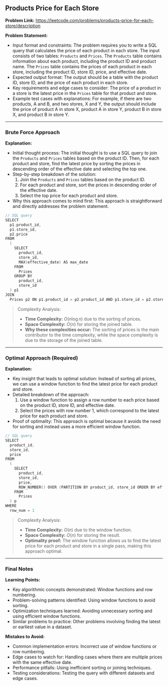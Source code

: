 ## Products Price for Each Store

**Problem Link:** https://leetcode.com/problems/products-price-for-each-store/description

**Problem Statement:**
- Input format and constraints: The problem requires you to write a SQL query that calculates the price of each product in each store. The input consists of two tables: `Products` and `Prices`. The `Products` table contains information about each product, including the product ID and product name. The `Prices` table contains the prices of each product in each store, including the product ID, store ID, price, and effective date.
- Expected output format: The output should be a table with the product ID, store ID, and the price of each product in each store.
- Key requirements and edge cases to consider: The price of a product in a store is the latest price in the `Prices` table for that product and store.
- Example test cases with explanations: For example, if there are two products, A and B, and two stores, X and Y, the output should include the price of product A in store X, product A in store Y, product B in store X, and product B in store Y.

---

### Brute Force Approach

**Explanation:**
- Initial thought process: The initial thought is to use a SQL query to join the `Products` and `Prices` tables based on the product ID. Then, for each product and store, find the latest price by sorting the prices in descending order of the effective date and selecting the top one.
- Step-by-step breakdown of the solution:
  1. Join the `Products` and `Prices` tables based on the product ID.
  2. For each product and store, sort the prices in descending order of the effective date.
  3. Select the top price for each product and store.
- Why this approach comes to mind first: This approach is straightforward and directly addresses the problem statement.

```cpp
// SQL query
SELECT 
  p1.product_id,
  p1.store_id,
  p2.price
FROM 
  (
    SELECT 
      product_id, 
      store_id, 
      MAX(effective_date) AS max_date
    FROM 
      Prices
    GROUP BY 
      product_id, 
      store_id
  ) p1
JOIN 
  Prices p2 ON p1.product_id = p2.product_id AND p1.store_id = p2.store_id AND p1.max_date = p2.effective_date
```

> Complexity Analysis:
> - **Time Complexity:** $O(n \log n)$ due to the sorting of prices.
> - **Space Complexity:** $O(n)$ for storing the joined table.
> - **Why these complexities occur:** The sorting of prices is the main contributor to the time complexity, while the space complexity is due to the storage of the joined table.

---

### Optimal Approach (Required)

**Explanation:**
- Key insight that leads to optimal solution: Instead of sorting all prices, we can use a window function to find the latest price for each product and store.
- Detailed breakdown of the approach:
  1. Use a window function to assign a row number to each price based on the product ID, store ID, and effective date.
  2. Select the prices with row number 1, which correspond to the latest price for each product and store.
- Proof of optimality: This approach is optimal because it avoids the need for sorting and instead uses a more efficient window function.

```cpp
// SQL query
SELECT 
  product_id,
  store_id,
  price
FROM 
  (
    SELECT 
      product_id, 
      store_id, 
      price,
      ROW_NUMBER() OVER (PARTITION BY product_id, store_id ORDER BY effective_date DESC) AS row_num
    FROM 
      Prices
  ) p
WHERE 
  row_num = 1
```

> Complexity Analysis:
> - **Time Complexity:** $O(n)$ due to the window function.
> - **Space Complexity:** $O(n)$ for storing the result.
> - **Optimality proof:** The window function allows us to find the latest price for each product and store in a single pass, making this approach optimal.

---

### Final Notes

**Learning Points:**
- Key algorithmic concepts demonstrated: Window functions and row numbering.
- Problem-solving patterns identified: Using window functions to avoid sorting.
- Optimization techniques learned: Avoiding unnecessary sorting and using efficient window functions.
- Similar problems to practice: Other problems involving finding the latest or earliest value in a dataset.

**Mistakes to Avoid:**
- Common implementation errors: Incorrect use of window functions or row numbering.
- Edge cases to watch for: Handling cases where there are multiple prices with the same effective date.
- Performance pitfalls: Using inefficient sorting or joining techniques.
- Testing considerations: Testing the query with different datasets and edge cases.
